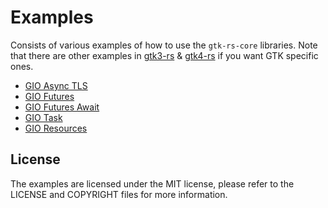 # Examples

Consists of various examples of how to use the `gtk-rs-core` libraries. Note that there are other examples in [gtk3-rs](https://github.com/gtk-rs/gtk3-rs/tree/master/examples) & [gtk4-rs](https://github.com/gtk-rs/gtk4-rs/tree/master/examples) if you want GTK specific ones.

- [GIO Async TLS](./gio_async_tls/)
- [GIO Futures](./gio_futures/)
- [GIO Futures Await](./gio_futures_await/)
- [GIO Task](./gio_task/)
- [GIO Resources](./resources)

## License

The examples are licensed under the MIT license, please refer to the LICENSE and COPYRIGHT files for more information.
